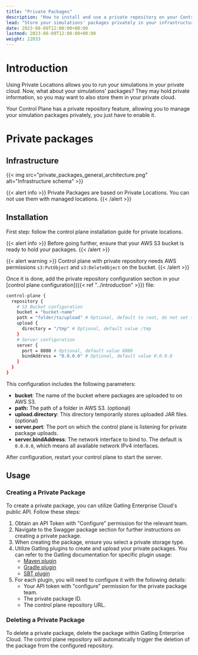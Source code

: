 ```yaml
---
title: "Private Packages"
description: "How to install and use a private repository on your Control Plane"
lead: "Store your simulations' packages privately in your infrastructure, and use them with private locations"
date: 2023-08-09T12:00:00+00:00
lastmod: 2023-08-09T12:00:00+00:00
weight: 22033
---
```


# Introduction

Using Private Locations allows you to run your simulations in your private cloud. Now, what about your simulations' packages? They may hold private information, so you may want to also store them in your private cloud.

Your Control Plane has a private repository feature, allowing you to manage your simulation packages privately, you just have to enable it.

# Private packages

## Infrastructure

{{< img src="private_packages_general_architecture.png" alt="Infrastructure schema" >}}

{{< alert info >}}
Private Packages are based on Private Locations. You can not use them with managed locations.
{{< /alert >}}

## Installation

First step: follow the control plane installation guide for private locations.

{{< alert info >}}
Before going further, ensure that your AWS S3 bucket is ready to hold your packages.
{{< /alert >}}

{{< alert warning >}}
Control plane with private repository needs AWS permissions `s3:PutObject` and `s3:DeleteObject` on the bucket.
{{< /alert >}}

Once it is done, add the private repository configuration section in your [control plane configuration]({{< ref "../introduction" >}}) file:

```bash
control-plane {
  repository {
    # S3 Bucket configuration
    bucket = "bucket-name"
    path = "folder/to/upload" # Optional, default to root, do not set trailing slash
    upload {
      directory = "/tmp" # Optional, default value /tmp
    }
    # Server configuration
    server {
      port = 8080 # Optional, default value 8080
      bindAddress = "0.0.0.0" # Optional, default value 0.0.0.0
    }
  }
}
```

This configuration includes the following parameters:

- **bucket**: The name of the bucket where packages are uploaded to on AWS S3.
- **path:** The path of a folder in AWS S3. (optional)
- **upload.directory**: This directory temporarily stores uploaded JAR files. (optional)
- **server.port**: The port on which the control plane is listening for private package uploads.
- **server.bindAddress**: The network interface to bind to. The default is `0.0.0.0`, which means all available network IPv4 interfaces.

After configuration, restart your control plane to start the server.

## Usage

### Creating a Private Package

To create a private package, you can utilize Gatling Enterprise Cloud's public API. Follow these steps:

1. Obtain an API Token with "Configure" permission for the relevant team.
2. Navigate to the Swagger package section for further instructions on creating a private package.
3. When creating the package, ensure you select a private storage type.
4. Utilize Gatling plugins to create and upload your private packages. You can refer to the Gatling documentation for specific plugin usage:
   - [Maven plugin](https://gatling.io/docs/gatling/reference/current/extensions/maven_plugin/)
   - [Gradle plugin](https://gatling.io/docs/gatling/reference/current/extensions/gradle_plugin/)
   - [SBT plugin](https://gatling.io/docs/gatling/reference/current/extensions/sbt_plugin/)
5. For each plugin, you will need to configure it with the following details:
   - Your API token with "configure" permission for the private package team.
   - The private package ID.
   - The control plane repository URL.

### Deleting a Private Package

To delete a private package, delete the package within Gatling Enterprise Cloud.
The control plane repository will automatically trigger the deletion of the package from the configured repository.


